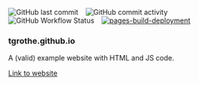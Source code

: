 ![GitHub last commit](https://img.shields.io/github/last-commit/tgrothe/tgrothe.github.io?style=plastic)
&ensp;
![GitHub commit activity](https://img.shields.io/github/commit-activity/w/tgrothe/tgrothe.github.io?style=plastic)
&ensp;
![GitHub Workflow Status](https://img.shields.io/github/actions/workflow/status/tgrothe/tgrothe.github.io/html-tidy.yml?style=plastic)
&ensp;
[![pages-build-deployment](https://github.com/tgrothe/tgrothe.github.io/actions/workflows/pages/pages-build-deployment/badge.svg)](https://github.com/tgrothe/tgrothe.github.io/actions/workflows/pages/pages-build-deployment)

### tgrothe.github.io

A (valid) example website with HTML and JS code.

[Link to website](https://tgrothe.github.io/)
